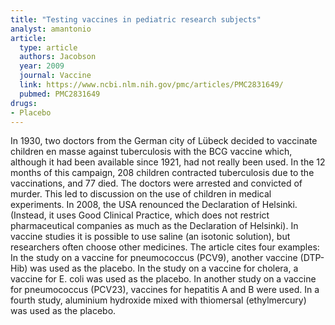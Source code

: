 ```yaml
---
title: "Testing vaccines in pediatric research subjects"
analyst: amantonio
article:
  type: article
  authors: Jacobson
  year: 2009
  journal: Vaccine
  link: https://www.ncbi.nlm.nih.gov/pmc/articles/PMC2831649/
  pubmed: PMC2831649
drugs:
- Placebo
---
```


In 1930, two doctors from the German city of Lübeck decided to vaccinate children en masse against tuberculosis with the BCG vaccine which, although it had been available since 1921, had not really been used. In the 12 months of this campaign, 208 children contracted tuberculosis due to the vaccinations, and 77 died. The doctors were arrested and convicted of murder.
This led to discussion on the use of children in medical experiments. In 2008, the USA renounced the Declaration of Helsinki. (Instead, it uses Good Clinical Practice, which does not restrict pharmaceutical companies as much as the Declaration of Helsinki).
In vaccine studies it is possible to use saline (an isotonic solution), but researchers often choose other medicines. The article cites four examples:
In the study on a vaccine for pneumococcus (PCV9), another vaccine (DTP-Hib) was used as the placebo.
In the study on a vaccine for cholera, a vaccine for E. coli was used as the placebo.
In another study on a vaccine for pneumococcus (PCV23), vaccines for hepatitis A and B were used.
In a fourth study, aluminium hydroxide mixed with thiomersal (ethylmercury) was used as the placebo.
